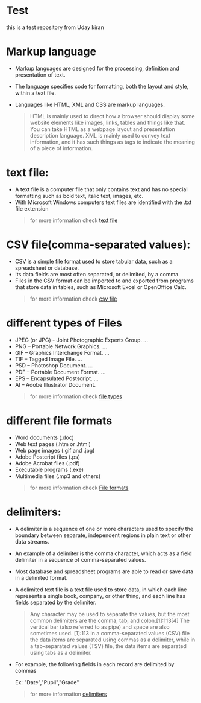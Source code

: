 # Test
this is a test repository
from Uday kiran

# Markup language
* Markup languages are designed for the processing, definition and presentation of text. 
* The language specifies code for formatting, both the layout and style, within a text file. 
* Languages like HTML, XML and CSS are markup languages. 
 
  >HTML is mainly used to direct how a browser should display some website elements like images, links, tables and things like that. 
 You can take HTML as a webpage layout and presentation description language.
 XML is mainly used to convey text information, and it has such things as tags to indicate the meaning of a piece of information.

#

# text file:
* A text file is a computer file that only contains text and has no special formatting 
such as bold text, italic text, images, etc.
* With Microsoft Windows computers text files are identified with the .txt file extension
  > for more information check [text file](https://www.computerhope.com/jargon/t/textfile.htm)

#

# CSV file(comma-separated values):
* CSV is a simple file format used to store tabular data, such as a spreadsheet or database.
* Its data fields are most often separated, or delimited, by a comma.
* Files in the CSV format can be imported to and exported from programs that store data in tables,
such as Microsoft Excel or OpenOffice Calc.
  > for more information check [csv file](https://www.computerhope.com/issues/ch001356.htm)

#


# different types of Files
* JPEG (or JPG) - Joint Photographic Experts Group. ...
* PNG – Portable Network Graphics. ...
* GIF – Graphics Interchange Format. ...
* TIF – Tagged Image File. ...
* PSD – Photoshop Document. ...
* PDF – Portable Document Format. ...
* EPS – Encapsulated Postscript. ...
* AI – Adobe Illustrator Document.
  >for more information check [file types](https://blog.hubspot.com/insiders/different-types-of-image-files)

# different file formats
* Word documents (.doc)
* Web text pages (.htm or .html)
* Web page images (.gif and .jpg)
* Adobe Postcript files (.ps)
* Adobe Acrobat files (.pdf)
* Executable programs (.exe)
* Multimedia files (.mp3 and others)
  >for more information check [File formats](https://whatis.techtarget.com/definition/file-format)

# delimiters:
* A delimiter is a sequence of one or more characters used to specify the boundary between separate, 
independent regions in plain text or other data streams.
* An example of a delimiter is the comma character, which acts as a field delimiter in a sequence of comma-separated values.
* Most database and spreadsheet programs are able to read or save data in a delimited format.
* A delimited text file is a text file used to store data, in which each line represents a single book,
 company, or other thing, and each line has fields separated by the delimiter. 

  > Any character may be used to separate the values, but the most common delimiters are the comma, tab, and colon.[1]:113[4]
The vertical bar (also referred to as pipe) and space are also sometimes used.
[1]:113 In a comma-separated values (CSV) file the data items are separated using commas as a delimiter,
 while in a tab-separated values (TSV) file, the data items are separated using tabs as a delimiter.

* For example, the following fields in each record are delimited by commas

   Ex: "Date","Pupil","Grade"
  > for more information [delimiters](https://en.wikipedia.org/wiki/Delimiter-separated_values)
 
